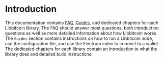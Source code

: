 # Introduction

This documentation contains [FAQ](/docs/libbitcoin-doc/FAQ/), [Guides](/docs/libbitcoin-doc/Guides/), and dedicated chapters for each Libbitcoin library.
The FAQ should answer most questions, both introduction questions as well as more detailed information about how Libbitcoin works.
The `Guides` section contains instructions on how to run a Libbitcoin node, use the configuration file, and use the Electrum index to connect to a wallet.
The dedicated chapters for each library contain an introduction to what the library does and detailed build instructions.
